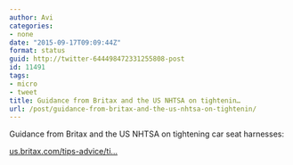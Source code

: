 ```yaml
---
author: Avi
categories:
- none
date: "2015-09-17T09:09:44Z"
format: status
guid: http://twitter-644498472331255808-post
id: 11491
tags:
- micro
- tweet
title: Guidance from Britax and the US NHTSA on tightenin…
url: /post/guidance-from-britax-and-the-us-nhtsa-on-tightenin/
---
```

Guidance from Britax and the US NHTSA on tightening car seat harnesses:

[us.britax.com/tips-advice/ti…](https://us.britax.com/tips-advice/tightening-the-harness/)